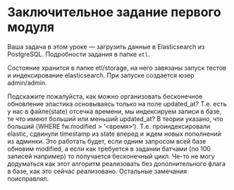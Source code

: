 # Заключительное задание первого модуля

Ваша задача в этом уроке — загрузить данные в Elasticsearch из PostgreSQL. Подробности задания в папке `etl`.


Состояние хранится в папке etl/storage, на него завязаны запуск тестов и индексирование elasticsearch.
При запуске создается юзер admin/admin.

Подскажите пожалуйста, как можно организовать бесконечное обновление эластика основываясь только на поле updated_at?
Т.е. есть у нас в файле(state) отсечка времени, мы индексируем записи в базе, те что имеют больший или меньший updated_at?
В теории указано, что больший (WHERE fw.modified > ‘<время>’). Т.е. проиндексировали elastic,
сдвинули timestamp из state вперед и ждем новых пополнений из админки. Это работать будет, если одним запросом всей базе обновим modified,
а если как требуется в задании батчами (по 100 записей например) то получается бесконечный цикл.
Че-то не могу додуматься как этот алгоритм реализовать без дополнительного флага в базе, как это сейчас реализовано.
Остальные замечания поисправлял.